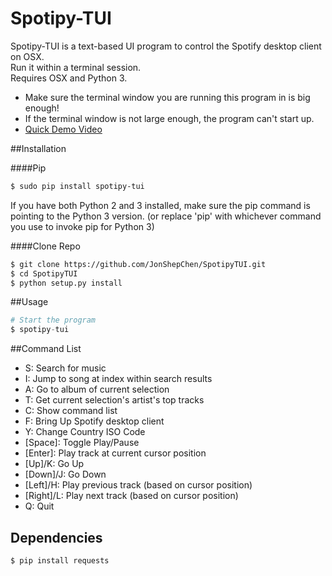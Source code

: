 # Spotipy-TUI 
Spotipy-TUI is a text-based UI program to control the Spotify desktop client on OSX. <br>
Run it within a terminal session. <br>
Requires OSX and Python 3. <br>

* Make sure the terminal window you are running this program in is big enough! 
* If the terminal window is not large enough, the program can't start up.
* [Quick Demo Video](https://www.youtube.com/watch?v=BYVSOE8mjWs)

##Installation

####Pip
```bash
$ sudo pip install spotipy-tui
```
If you have both Python 2 and 3 installed, make sure the pip command is pointing to the Python 3 version. 
(or replace 'pip' with whichever command you use to invoke pip for Python 3)

####Clone Repo
```bash 
$ git clone https://github.com/JonShepChen/SpotipyTUI.git
$ cd SpotipyTUI
$ python setup.py install
```

##Usage 
```python 
# Start the program
$ spotipy-tui
```
##Command List
* S: Search for music
* I: Jump to song at index within search results
* A: Go to album of current selection
* T: Get current selection's artist's top tracks
* C: Show command list
* F: Bring Up Spotify desktop client
* Y: Change Country ISO Code
* [Space]: Toggle Play/Pause
* [Enter]: Play track at current cursor position
* [Up]/K: Go Up
* [Down]/J: Go Down
* [Left]/H: Play previous track (based on cursor position)
* [Right]/L: Play next track (based on cursor position)
* Q: Quit

## Dependencies 
```bash
$ pip install requests
```
